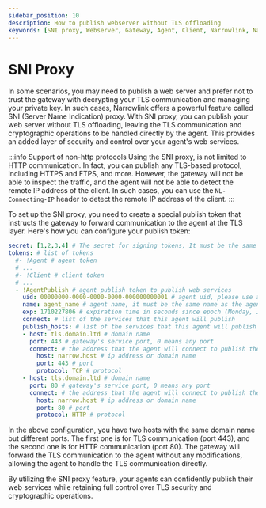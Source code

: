 ```yaml
---
sidebar_position: 10
description: How to publish webserver without TLS offloading
keywords: [SNI proxy, Webserver, Gateway, Agent, Client, Narrowlink, Narrow, Link, Networking, Internet, Security, Privacy, Open Source, Self-hosted, Tutorial, How-to, Guide, Nat, Firewall, Proxy, Reverse Proxy, Tunnel]
---
```


# SNI Proxy

In some scenarios, you may need to publish a web server and prefer not to trust the gateway with decrypting your TLS communication and managing your private key. In such cases, Narrowlink offers a powerful feature called SNI (Server Name Indication) proxy. With SNI proxy, you can publish your web server without TLS offloading, leaving the TLS communication and cryptographic operations to be handled directly by the agent. This provides an added layer of security and control over your agent's web services.

:::info Support of non-http protocols
Using the SNI proxy, is not limited to HTTP communication. In fact, you can publish any TLS-based protocol, including HTTPS and FTPS, and more. However, the gateway will not be able to inspect the traffic, and the agent will not be able to detect the remote IP address of the client. In such cases, you can use the `NL-Connecting-IP` header to detect the remote IP address of the client.
:::

To set up the SNI proxy, you need to create a special publish token that instructs the gateway to forward communication to the agent at the TLS layer. Here's how you can configure your publish token:

```yaml
secret: [1,2,3,4] # The secret for signing tokens, It must be the same as the gateway token secret, it is as byte array
tokens: # list of tokens
  #- !Agent # agent token
  # ...
  #- !Client # client token
  # ...
  - !AgentPublish # agent publish token to publish web services
    uid: 00000000-0000-0000-0000-000000000001 # agent uid, please use a unique uid for each user
    name: agent_name # agent name, it must be the same name as the agent name in the agent token
    exp: 1710227806 # expiration time in seconds since epoch (Monday, January 1, 2024 0:00:00 GMT)
    connect: # list of the services that this agent will publish
    publish_hosts: # list of the services that this agent will publish
    - host: tls.domain.ltd # domain name
      port: 443 # gateway's service port, 0 means any port
      connect: # the address that the agent will connect to publish the service
        host: narrow.host # ip address or domain name
        port: 443 # port
        protocol: TCP # protocol
    - host: tls.domain.ltd # domain name
      port: 80 # gateway's service port, 0 means any port
      connect: # the address that the agent will connect to publish the service
        host: narrow.host # ip address or domain name
        port: 80 # port
        protocol: HTTP # protocol
```

In the above configuration, you have two hosts with the same domain name but different ports. The first one is for TLS communication (port 443), and the second one is for HTTP communication (port 80). The gateway will forward the TLS communication to the agent without any modifications, allowing the agent to handle the TLS communication directly.


By utilizing the SNI proxy feature, your agents can confidently publish their web services while retaining full control over TLS security and cryptographic operations.
